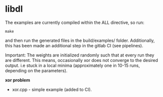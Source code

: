 # libdl
The examples are currently compiled within the ALL directive, so run:
```
make
```
and then run the generated files in the build/examples/ folder.
Additionally, this has been made an additional step in the gitlab CI (see pipelines).

Important: The weights are initialized randomly such that at every run they are different. This means, occasionally xor does not converge to the desired output. i.e stuck in a local minima (approximately one in 10-15 runs, depending on the parameters).

**xor problem**
* xor.cpp - simple example (added to CI).
